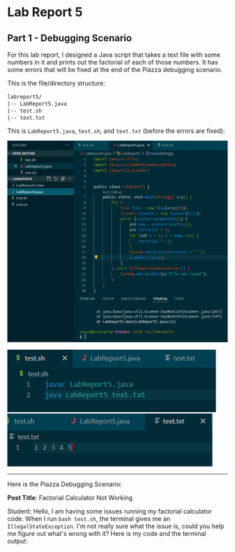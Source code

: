 # Lab Report 5

## Part 1 - Debugging Scenario

For this lab report, I designed a Java script that takes a text file with some numbers in it and prints out the factorial of each of those numbers. It has some errors that will be fixed at the end of the Piazza debugging scenario.

This is the file/directory structure:

```
labreport5/
|-- LabReport5.java
|-- test.sh
|-- text.txt
```

This is `LabReport5.java`, `test.sh`, and `text.txt` (before the errors are fixed):

![Image](lab5_1.png)

![Image](lab5_2.png)                   ![Image](lab5_3.png)


***

Here is the Piazza Debugging Scenario:

**Post Title**: Factorial Calculator Not Working

Student: Hello, I am having some issues running my factorial calculator code. When I run `bash test.sh`, the terminal gives me an `IllegalStateException`. I'm not really sure what the issue is, could you help me figure out what's wrong with it? Here is my code and the terminal output:

